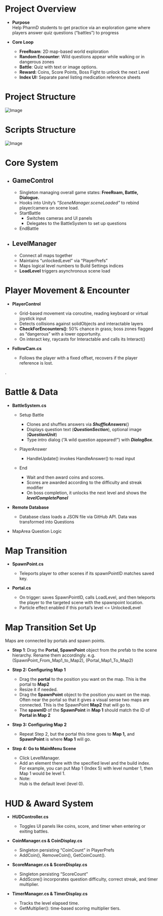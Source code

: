 # Project Overview

* **Purpose**  
  Help PharmD students to get practice via an exploration game where players answer quiz questions (“battles”) to progress 

* **Core Loop**  
  * **FreeRoam**: 2D map-based world exploration  
  * **Random Encounter**: Wild questions appear while walking or in dangerous zones  
  * **Battle**: Quiz with text or image options.  
  * **Reward:** Coins, Score Points, Boss Fight to unlock the next Level  
  * **Index UI:** Separate panel listing medication reference sheets

# Project Structure

![Image](https://github.com/user-attachments/assets/00212a6d-0bce-479b-8bb0-ef8f5104c286)

# Scripts Structure

![Image](https://github.com/user-attachments/assets/e7aa0af3-42ef-4da5-a145-3fff324c9ff3)

# Core System

* ## GameControl

  * Singleton managing overall game states: **FreeRoam, Battle, Dialogue.**  
  * Hooks into Unity’s *“SceneManager.sceneLoaded”* to rebind player/camera on scene load.  
  * StartBattle  
    * Switches cameras and UI panels  
    * Delegates to the BattleSystem to set up questions  
  * EndBattle  
    

* ## LevelManager

  * Connect all maps together  
  * Maintains “unlockedLevel” via “PlayerPrefs”  
  * Maps logical level numbers to Build Settings indices  
  * **LoadLevel** triggers asynchronous scene load

# Player Movement & Encounter

* **PlayerControl**  
  * Grid-based movement via coroutine, reading keyboard or virtual joystick input  
  * Detects collisions against solidObjects and interactable layers  
  * **CheckForEncounters()**: 50% chance in grass; boss zones flagged as “dangerous” with a lower opportunity.  
  * On interact key, raycasts for Interactable and calls its Interact()

* **FollowCam.cs**   
  * Follows the player with a fixed offset, recovers if the player reference is lost.

.

# Battle & Data

* **BattleSystem.cs**   
  * Setup Battle  
    * Clones and shuffles answers via ***ShuffleAnswers***()  
    * Displays question text (***QuestionSection***), optional image (***QuestionUnit***)  
    * Type intro dialog (“A wild question appeared\!”) with ***DialogBox***.  
        
  * PlayerAnswer  
    * HandleUpdate() invokes HandleAnswer() to read input

    

  * End  
    * Wait and then award coins and scores.  
    * Scores are awarded according to the difficulty and streak modifier  
    * On boss completion, it unlocks the next level and shows the ***levelCompletePanel***  
* **Remote Database**  
  * Database class loads a JSON file via GitHub API. Data was transformed into Questions


* MapArea Question Logic

# Map Transition

* **SpawnPoint.cs**   
  * Teleports player to other scenes if its spawnPointID matches saved key.

* **Portal.cs**   
  * On trigger: saves SpawnPointID, calls LoadLevel, and then teleports the player to the targeted scene with the spawnpoint location.  
  * Particle effect enabled if this portal’s level \<= UnlockedLevel

# Map Transition Set Up

Maps are connected by portals and spawn points.  

* **Step 1**: Drag the **Portal, SpawnPoint** object from the prefab to the scene hierarchy. Rename them accordingly. e.g. (SpawnPoint\_From\_Map1\_to\_Map2), (Portal\_Map1\_To\_Map2) 

* **Step 2: Configuring Map 1**  
  * Drag the **portal** to the position you want on the map. This is the portal to **Map2**  
  * Resize it if needed.  
  * Drag the **SpawnPoint** object to the position you want on the map. Often near the portal so that it gives a visual sense two maps are connected. This is the SpawnPoint **Map2** that will go to.  
  * The **spawnID** of the **SpawnPoint** in **Map 1** should match the ID of **Portal in Map 2**

* **Step 3: Configuring Map 2**   
  * Repeat Step 2, but the portal this time goes to **Map 1,** and **SpawnPoint** is where **Map 1** will go.

* **Step 4: Go to MainMenu Scene**  
  * Click LevelManager.  
  * Add an element there with the specified level and the build index. For example, you can put Map 1 (Index 5\) with level number 1, then Map 1 would be level 1\.  
  * Note:  
    Hub is the default level (level 0).

# HUD & Award System

* **HUDController.cs**   
  * Toggles UI panels like coins, score, and timer when entering or exiting battles.

* **CoinManager.cs & CoinDisplay.cs**   
  * Singleton persisting “CoinCount” in PlayerPrefs  
  * AddCoin(), RemoveCoin(), GetCoinCount().

* **ScoreManager.cs & ScoreDisplay.cs**   
  * Singleton persisting “ScoreCount”  
  * AddScore() incorporates question difficulty, correct streak, and timer multiplier.

* **TimerManager.cs & TimerDisplay.cs**   
  * Tracks the level elapsed time.   
  * GetMultiplier(): time-based scoring multiplier tiers.
